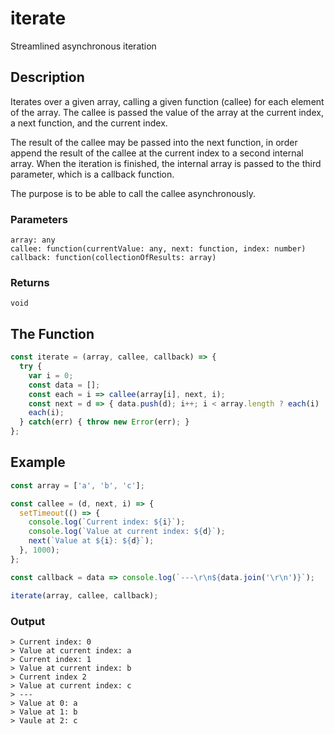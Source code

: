 # iterate
Streamlined asynchronous iteration

## Description
Iterates over a given array, calling a given function (callee) for each element of the array. The callee is passed the value of the array at the current index, a next function, and the current index.

The result of the callee may be passed into the next function, in order append the result of the callee at the current index to a second internal array. When the iteration is finished, the internal array is passed to the third parameter, which is a callback function.

The purpose is to be able to call the callee asynchronously.

### Parameters

    array: any
    callee: function(currentValue: any, next: function, index: number)
    callback: function(collectionOfResults: array)

### Returns

    void

## The Function

```javascript
const iterate = (array, callee, callback) => {
  try {
    var i = 0;
    const data = [];
    const each = i => callee(array[i], next, i);
    const next = d => { data.push(d); i++; i < array.length ? each(i) : callback(data); };
    each(i);
  } catch(err) { throw new Error(err); }
};
```

## Example

```javascript
const array = ['a', 'b', 'c'];

const callee = (d, next, i) => {
  setTimeout(() => {
    console.log(`Current index: ${i}`);
    console.log(`Value at current index: ${d}`);
    next(`Value at ${i}: ${d}`);
  }, 1000);
};

const callback = data => console.log(`---\r\n${data.join('\r\n')}`);

iterate(array, callee, callback);
```

### Output
    > Current index: 0
    > Value at current index: a
    > Current index: 1
    > Value at current index: b
    > Current index 2
    > Value at current index: c
    > ---
    > Value at 0: a
    > Value at 1: b
    > Vaule at 2: c
